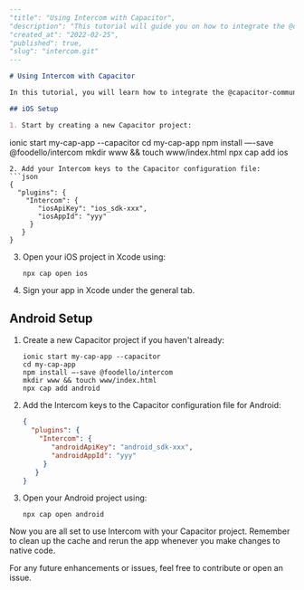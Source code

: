 ```markdown
---
"title": "Using Intercom with Capacitor",
"description": "This tutorial will guide you on how to integrate the @capacitor-community/intercom package into your Capacitor project for both iOS and Android platforms.",
"created_at": "2022-02-25",
"published": true,
"slug": "intercom.git"
---

# Using Intercom with Capacitor

In this tutorial, you will learn how to integrate the @capacitor-community/intercom package into your Capacitor project for both iOS and Android platforms.

## iOS Setup

1. Start by creating a new Capacitor project:
   ```
   ionic start my-cap-app --capacitor
   cd my-cap-app
   npm install —-save @foodello/intercom
   mkdir www && touch www/index.html
   npx cap add ios
   ```
2. Add your Intercom keys to the Capacitor configuration file:
   ```json
   {
     "plugins": {
       "Intercom": {
          "iosApiKey": "ios_sdk-xxx",
          "iosAppId": "yyy"
        }
      }
   }
   ```
3. Open your iOS project in Xcode using:
   ```
   npx cap open ios
   ```
4. Sign your app in Xcode under the general tab.

## Android Setup

1. Create a new Capacitor project if you haven't already:
   ```
   ionic start my-cap-app --capacitor
   cd my-cap-app
   npm install —-save @foodello/intercom
   mkdir www && touch www/index.html
   npx cap add android
   ```
2. Add the Intercom keys to the Capacitor configuration file for Android:
   ```json
   {
     "plugins": {
       "Intercom": {
          "androidApiKey": "android_sdk-xxx",
          "androidAppId": "yyy"
        }
      }
   }
   ```
3. Open your Android project using:
   ```
   npx cap open android
   ```

Now you are all set to use Intercom with your Capacitor project. Remember to clean up the cache and rerun the app whenever you make changes to native code.

For any future enhancements or issues, feel free to contribute or open an issue.
```